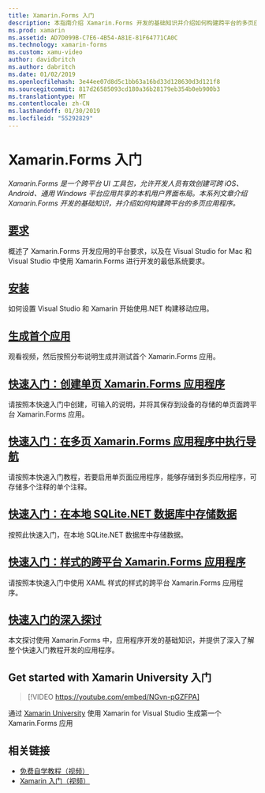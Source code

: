 ```yaml
---
title: Xamarin.Forms 入门
description: 本指南介绍 Xamarin.Forms 开发的基础知识并介绍如何构建跨平台的多页应用程序。
ms.prod: xamarin
ms.assetid: AD7D099B-C7E6-4B54-A81E-81F64771CA0C
ms.technology: xamarin-forms
ms.custom: xamu-video
author: davidbritch
ms.author: dabritch
ms.date: 01/02/2019
ms.openlocfilehash: 3e44ee07d8d5c1bb63a16bd33d128630d3d121f8
ms.sourcegitcommit: 817d26585093cd180a36b28179eb354b0eb900b3
ms.translationtype: MT
ms.contentlocale: zh-CN
ms.lasthandoff: 01/30/2019
ms.locfileid: "55292829"
---
```

# <a name="get-started-with-xamarinforms"></a>Xamarin.Forms 入门

_Xamarin.Forms 是一个跨平台 UI 工具包，允许开发人员有效创建可跨 iOS、Android、通用 Windows 平台应用共享的本机用户界面布局。本系列文章介绍 Xamarin.Forms 开发的基础知识，并介绍如何构建跨平台的多页应用程序。_

## <a name="requirementsinstallationmd"></a>[要求](installation.md)

概述了 Xamarin.Forms 开发应用的平台要求，以及在 Visual Studio for Mac 和 Visual Studio 中使用 Xamarin.Forms 进行开发的最低系统要求。

## <a name="installationcross-platformget-startedinstallationindexmd"></a>[安装](~/cross-platform/get-started/installation/index.md)

如何设置 Visual Studio 和 Xamarin 开始使用.NET 构建移动应用。

## <a name="build-your-first-appfirst-appindexmd"></a>[生成首个应用](first-app/index.md)

观看视频，然后按照分布说明生成并测试首个 Xamarin.Forms 应用。

## <a name="quickstart-create-a-single-page-xamarinforms-applicationquickstartssingle-pagemd"></a>[快速入门：创建单页 Xamarin.Forms 应用程序](quickstarts/single-page.md)

请按照本快速入门中创建，可输入的说明，并将其保存到设备的存储的单页面跨平台 Xamarin.Forms 应用。

## <a name="quickstart-perform-navigation-in-a-multi-page-xamarinforms-applicationquickstartsmulti-pagemd"></a>[快速入门：在多页 Xamarin.Forms 应用程序中执行导航](quickstarts/multi-page.md)

请按照本快速入门教程，若要启用单页面应用程序，能够存储到多页应用程序，可存储多个注释的单个注释。

## <a name="quickstart-store-data-in-a-local-sqlitenet-databasequickstartsdatabasemd"></a>[快速入门：在本地 SQLite.NET 数据库中存储数据](quickstarts/database.md)

按照此快速入门，在本地 SQLite.NET 数据库中存储数据。

## <a name="quickstart-style-a-cross-platform-xamarinforms-applicationquickstartsstylingmd"></a>[快速入门：样式的跨平台 Xamarin.Forms 应用程序](quickstarts/styling.md)

请按照本快速入门中使用 XAML 样式的样式的跨平台 Xamarin.Forms 应用程序。

## <a name="quickstart-deep-divequickstartsdeepdivemd"></a>[快速入门的深入探讨](quickstarts/deepdive.md)

本文探讨使用 Xamarin.Forms 中，应用程序开发的基础知识，并提供了深入了解整个快速入门教程开发的应用程序。

## <a name="get-started-with-xamarin-university"></a>Get started with Xamarin University 入门

> [!VIDEO https://youtube.com/embed/NGvn-pGZFPA]

通过 [Xamarin University](https://university.xamarin.com) 使用 Xamarin for Visual Studio 生成第一个 Xamarin.Forms 应用

## <a name="related-links"></a>相关链接

- [免费自学教程（视频）](https://university.xamarin.com/self-guided)
- [Xamarin 入门（视频）](https://developer.xamarin.com/videos/)
